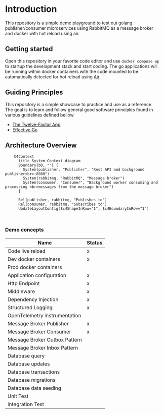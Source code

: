 # Introduction

This repository is a simple demo playground to test out golang publisher/consumer microservices using RabbitMQ as a message broker and docker with hot reload using air.

## Getting started

Open this repository in your favorite code editor and use `docker compose up` to startup the development stack and start coding. The go applications will be running within docker containers with the code mounted to be automatically detected for hot reload using [Air](https://github.com/air-verse/air)

## Guiding Principles

This repository is a simple showcase to practice and use as a reference. The goal is to learn and follow general good software principles found in various guidelines defined bellow.

- [The Twelve-Factor App](https://12factor.net)
- [Effective Go](https://go.dev/doc/effective_go)

## Architecture Overview

```mermaid
    C4Context
      title System Context diagram
      Boundary(b0, "") {
        System(publisher, "Publisher", "Rest API and background publisher<br>:8080")
        System(rabbitmq, "RabbitMQ", "Message broker")
        System(consumer, "Consumer", "Background worker consuming and processing <br>messages from the message broker")
      }

      Rel(publisher, rabbitmq, "Publishes to")
      Rel(consumer, rabbitmq, "Subscribes to")
      UpdateLayoutConfig($c4ShapeInRow="1", $c4BoundaryInRow="1")



```

### Demo concepts

| Name | Status |
| - | - |
| Code live reload | x |
| Dev docker containers | x |
| Prod docker containers | |
| Application configuration | x |
| Http Endpoint | x |
| Middleware | x |
| Dependency Injection | x |
| Structured Logging | x |
| OpenTelemetry Instrumentation | |
| Message Broker Publisher | x |
| Message Broker Consumer | x |
| Message Broker Outbox Pattern | |
| Message Broker Inbox Pattern | |
| Database query | |
| Database updates | |
| Database transactions | |
| Database migrations | |
| Database data seeding | |
| Unit Test | |
| Integration Test | |
